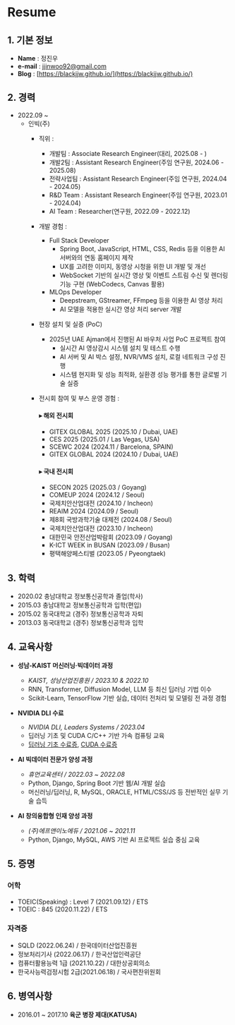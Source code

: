 # Resume

## 1. 기본 정보

- **Name** : 정진우
- **e-mail** : <jjinwoo92@gmail.com>
- **Blog** : [https://blackjjw.github.io/](https://blackjjw.github.io/)

## 2. 경력

- 2022.09 ~
  - 인빅(주)
    - 직위 :
      - 개발팀 : Associate Research Engineer(대리, 2025.08 - )
      - 개발2팀 : Assistant Research Engineer(주임 연구원, 2024.06 - 2025.08)
      - 전략사업팀 : Assistant Research Engineer(주임 연구원, 2024.04 - 2024.05)
      - R&D Team : Assistant Research Engineer(주임 연구원, 2023.01 - 2024.04)
      - AI Team : Researcher(연구원, 2022.09 - 2022.12)
    - 개발 경험 :
      - Full Stack Developer
        - Spring Boot, JavaScript, HTML, CSS, Redis 등을 이용한 AI 서버와의 연동 홈페이지 제작
        - UX를 고려한 이미지, 동영상 시청을 위한 UI 개발 및 개선
        - WebSocket 기반의 실시간 영상 및 이벤트 스트림 수신 및 렌더링 기능 구현 (WebCodecs, Canvas 활용)
      - MLOps Developer
        - Deepstream, GStreamer, FFmpeg 등을 이용한 AI 영상 처리
        - AI 모델을 적용한 실시간 영상 처리 server 개발

    - 현장 설치 및 실증 (PoC)
      - 2025년 UAE Ajman에서 진행된 AI 바우처 사업 PoC 프로젝트 참여
        - 실시간 AI 영상감시 시스템 설치 및 테스트 수행
        - AI 서버 및 AI 박스 설정, NVR/VMS 설치, 로컬 네트워크 구성 진행
        - 시스템 현지화 및 성능 최적화, 실환경 성능 평가를 통한 글로벌 기술 실증

    - 전시회 참여 및 부스 운영 경험 :
      #### ▸ 해외 전시회

      - GITEX GLOBAL 2025 (2025.10 / Dubai, UAE)
      - CES 2025 (2025.01 / Las Vegas, USA)
      - SCEWC 2024 (2024.11 / Barcelona, SPAIN)
      - GITEX GLOBAL 2024 (2024.10 / Dubai, UAE)

      #### ▸ 국내 전시회

      - SECON 2025 (2025.03 / Goyang)
      - COMEUP 2024 (2024.12 / Seoul)
      - 국제치안산업대전 (2024.10 / Incheon)
      - REAIM 2024 (2024.09 / Seoul)
      - 제8회 국방과학기술 대제전 (2024.08 / Seoul)
      - 국제치안산업대전 (2023.10 / Incheon)
      - 대한민국 안전산업박람회 (2023.09 / Goyang)
      - K-ICT WEEK in BUSAN (2023.09 / Busan)
      - 평택해양페스티벌 (2023.05 / Pyeongtaek)

## 3. 학력

- 2020.02 충남대학교 정보통신공학과 졸업(학사)
- 2015.03 충남대학교 정보통신공학과 입학(편입)
- 2015.02 동국대학교 (경주) 정보통신공학과 자퇴
- 2013.03 동국대학교 (경주) 정보통신공학과 입학

## 4. 교육사항

- **성남-KAIST 머신러닝·빅데이터 과정**  
  - *KAIST, 성남산업진흥원 / 2023.10 & 2022.10*  
  - RNN, Transformer, Diffusion Model, LLM 등 최신 딥러닝 기법 이수  
  - Scikit-Learn, TensorFlow 기반 실습, 데이터 전처리 및 모델링 전 과정 경험  

- **NVIDIA DLI 수료**  
  - *NVIDIA DLI, Leaders Systems / 2023.04*  
  - 딥러닝 기초 및 CUDA C/C++ 기반 가속 컴퓨팅 교육  
  - [딥러닝 기초 수료증](img/cert/Certificate%20_Nvidia_%EB%94%A5%EB%9F%AC%EB%8B%9D%EC%9D%98_%EA%B8%B0%EC%B4%88.pdf), [CUDA 수료증](img/cert/Certificate_CUDA.pdf)

- **AI 빅데이터 전문가 양성 과정**  
  - *휴먼교육센터 / 2022.03 ~ 2022.08*  
  - Python, Django, Spring Boot 기반 웹/AI 개발 실습  
  - 머신러닝/딥러닝, R, MySQL, ORACLE, HTML/CSS/JS 등 전반적인 실무 기술 습득

- **AI 창의융합형 인재 양성 과정**  
  - *(주)에프앤이노에듀 / 2021.06 ~ 2021.11*  
  - Python, Django, MySQL, AWS 기반 AI 프로젝트 실습 중심 교육

## 5. 증명

### 어학

- TOEIC(Speaking) : Level 7 (2021.09.12) / ETS
- TOEIC : 845 (2020.11.22) / ETS

### 자격증

- SQLD (2022.06.24) / 한국데이터산업진흥원
- 정보처리기사 (2022.06.17) / 한국산업인력공단
- 컴퓨터활용능력 1급 (2021.10.22) / 대한상공회의소
- 한국사능력검정시험 2급(2021.06.18)  / 국사편찬위원회

## 6. 병역사항

- 2016.01 ~ 2017.10 **육군 병장 제대(KATUSA)**

